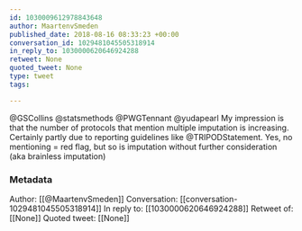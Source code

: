 ```yaml
---
id: 1030009612978843648
author: MaartenvSmeden
published_date: 2018-08-16 08:33:23 +00:00
conversation_id: 1029481045505318914
in_reply_to: 1030000620646924288
retweet: None
quoted_tweet: None
type: tweet
tags:

---
```


@GSCollins @statsmethods @PWGTennant @yudapearl My impression is that the number of protocols that mention multiple imputation is increasing. Certainly partly due to reporting guidelines like @TRIPODStatement. Yes, no mentioning = red flag, but so is imputation without further consideration (aka brainless imputation)

### Metadata

Author: [[@MaartenvSmeden]]
Conversation: [[conversation-1029481045505318914]]
In reply to: [[1030000620646924288]]
Retweet of: [[None]]
Quoted tweet: [[None]]
